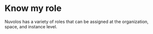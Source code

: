 # Know my role

Nuvolos has a variety of roles that can be assigned at the organization, space, and instance level.

